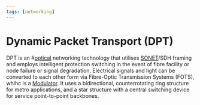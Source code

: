 ```yaml
---
tags: [networking]
---
```


# Dynamic Packet Transport (DPT)

DPT is an #[optical](202209021233.md) networking technology that utilises
[SONET](202209021758.md)/SDH framing and employs intelligent protection
switching in the event of fibre facility or node failure or signal degradation.
Electrical signals and light can be converted to each other form via Fibre-Optic
Transmission Systems (FOTS), whihc is a [Modulator](202209291044.md). It uses a
bidirectional, counterrotating ring structure for metro applications, and a star
structure with a central switching device for service point-to-point backbones.
